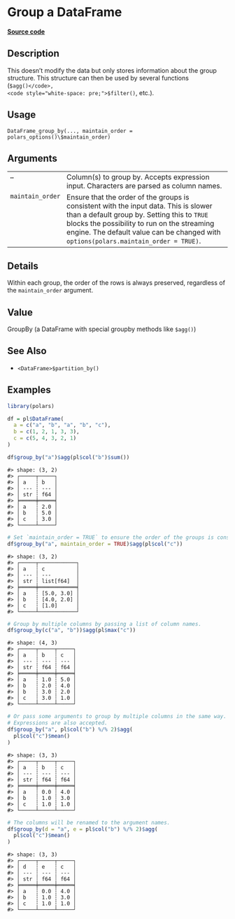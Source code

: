 

# Group a DataFrame

[**Source code**](https://github.com/pola-rs/r-polars/tree/main/R/dataframe__frame.R#L921)

## Description

This doesn’t modify the data but only stores information about the group
structure. This structure can then be used by several functions
(<code style="white-space: pre;">$agg()</code>,
<code style="white-space: pre;">$filter()</code>, etc.).

## Usage

<pre><code class='language-R'>DataFrame_group_by(..., maintain_order = polars_options()\$maintain_order)
</code></pre>

## Arguments

<table>
<tr>
<td style="white-space: nowrap; font-family: monospace; vertical-align: top">
<code id="DataFrame_group_by_:_...">…</code>
</td>
<td>
Column(s) to group by. Accepts expression input. Characters are parsed
as column names.
</td>
</tr>
<tr>
<td style="white-space: nowrap; font-family: monospace; vertical-align: top">
<code id="DataFrame_group_by_:_maintain_order">maintain_order</code>
</td>
<td>
Ensure that the order of the groups is consistent with the input data.
This is slower than a default group by. Setting this to
<code>TRUE</code> blocks the possibility to run on the streaming engine.
The default value can be changed with
<code>options(polars.maintain_order = TRUE)</code>.
</td>
</tr>
</table>

## Details

Within each group, the order of the rows is always preserved, regardless
of the <code>maintain_order</code> argument.

## Value

GroupBy (a DataFrame with special groupby methods like
<code style="white-space: pre;">$agg()</code>)

## See Also

<ul>
<li>

<code>\<DataFrame\>$partition_by()</code>

</li>
</ul>

## Examples

``` r
library(polars)

df = pl$DataFrame(
  a = c("a", "b", "a", "b", "c"),
  b = c(1, 2, 1, 3, 3),
  c = c(5, 4, 3, 2, 1)
)

df$group_by("a")$agg(pl$col("b")$sum())
```

    #> shape: (3, 2)
    #> ┌─────┬─────┐
    #> │ a   ┆ b   │
    #> │ --- ┆ --- │
    #> │ str ┆ f64 │
    #> ╞═════╪═════╡
    #> │ a   ┆ 2.0 │
    #> │ b   ┆ 5.0 │
    #> │ c   ┆ 3.0 │
    #> └─────┴─────┘

``` r
# Set `maintain_order = TRUE` to ensure the order of the groups is consistent with the input.
df$group_by("a", maintain_order = TRUE)$agg(pl$col("c"))
```

    #> shape: (3, 2)
    #> ┌─────┬────────────┐
    #> │ a   ┆ c          │
    #> │ --- ┆ ---        │
    #> │ str ┆ list[f64]  │
    #> ╞═════╪════════════╡
    #> │ a   ┆ [5.0, 3.0] │
    #> │ b   ┆ [4.0, 2.0] │
    #> │ c   ┆ [1.0]      │
    #> └─────┴────────────┘

``` r
# Group by multiple columns by passing a list of column names.
df$group_by(c("a", "b"))$agg(pl$max("c"))
```

    #> shape: (4, 3)
    #> ┌─────┬─────┬─────┐
    #> │ a   ┆ b   ┆ c   │
    #> │ --- ┆ --- ┆ --- │
    #> │ str ┆ f64 ┆ f64 │
    #> ╞═════╪═════╪═════╡
    #> │ a   ┆ 1.0 ┆ 5.0 │
    #> │ b   ┆ 2.0 ┆ 4.0 │
    #> │ b   ┆ 3.0 ┆ 2.0 │
    #> │ c   ┆ 3.0 ┆ 1.0 │
    #> └─────┴─────┴─────┘

``` r
# Or pass some arguments to group by multiple columns in the same way.
# Expressions are also accepted.
df$group_by("a", pl$col("b") %/% 2)$agg(
  pl$col("c")$mean()
)
```

    #> shape: (3, 3)
    #> ┌─────┬─────┬─────┐
    #> │ a   ┆ b   ┆ c   │
    #> │ --- ┆ --- ┆ --- │
    #> │ str ┆ f64 ┆ f64 │
    #> ╞═════╪═════╪═════╡
    #> │ a   ┆ 0.0 ┆ 4.0 │
    #> │ b   ┆ 1.0 ┆ 3.0 │
    #> │ c   ┆ 1.0 ┆ 1.0 │
    #> └─────┴─────┴─────┘

``` r
# The columns will be renamed to the argument names.
df$group_by(d = "a", e = pl$col("b") %/% 2)$agg(
  pl$col("c")$mean()
)
```

    #> shape: (3, 3)
    #> ┌─────┬─────┬─────┐
    #> │ d   ┆ e   ┆ c   │
    #> │ --- ┆ --- ┆ --- │
    #> │ str ┆ f64 ┆ f64 │
    #> ╞═════╪═════╪═════╡
    #> │ a   ┆ 0.0 ┆ 4.0 │
    #> │ b   ┆ 1.0 ┆ 3.0 │
    #> │ c   ┆ 1.0 ┆ 1.0 │
    #> └─────┴─────┴─────┘

